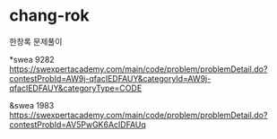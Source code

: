 # chang-rok
한창록 문제풀이

*swea 9282
https://swexpertacademy.com/main/code/problem/problemDetail.do?contestProbId=AW9j-qfacIEDFAUY&categoryId=AW9j-qfacIEDFAUY&categoryType=CODE

&swea 1983
https://swexpertacademy.com/main/code/problem/problemDetail.do?contestProbId=AV5PwGK6AcIDFAUq
